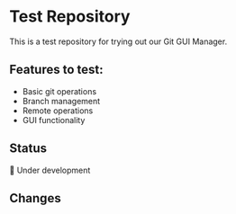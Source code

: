 # Test Repository

This is a test repository for trying out our Git GUI Manager.

## Features to test:
- Basic git operations
- Branch management
- Remote operations
- GUI functionality

## Status
🚧 Under development

## Changes
